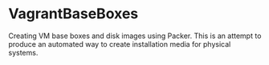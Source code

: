 # VagrantBaseBoxes

Creating VM base boxes and disk images using Packer. This is an attempt to produce an automated way to create installation media for physical systems.
